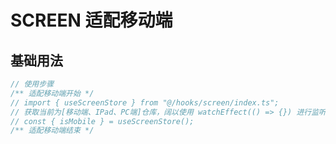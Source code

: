 # SCREEN 适配移动端

## 基础用法

```typescript
// 使用步骤
/** 适配移动端开始 */
// import { useScreenStore } from "@/hooks/screen/index.ts";
// 获取当前为[移动端、IPad、PC端]仓库，阔以使用 watchEffect(() => {}) 进行监听。
// const { isMobile } = useScreenStore();
/** 适配移动端结束 */
```
